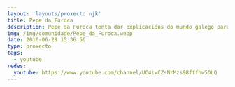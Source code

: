 ```yaml
---
layout: 'layouts/proxecto.njk'
title: Pepe da Furoca
description: Pepe da Furoca tenta dar explicacións do mundo galego para ós de fora. Pepe da Furoca gives explanations to outsiders about some aspects of Galicia and its singularities.
img: /img/comunidade/Pepe_da_Furoca.webp
date: 2016-06-28 15:36:56
type: proxecto
tags:
  - youtube
redes:
  youtube: https://www.youtube.com/channel/UC4iwCZsNrMzs98fffhw5DLQ
---
```

